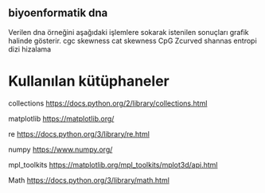 ## biyoenformatik dna
Verilen dna örneğini aşağıdaki işlemlere sokarak istenilen sonuçları grafik halinde gösterir.
cgc skewness
cat skewness
CpG
Zcurved
shannas entropi
dizi hizalama



# Kullanılan kütüphaneler

collections 
https://docs.python.org/2/library/collections.html

matplotlib
https://matplotlib.org/

re
https://docs.python.org/3/library/re.html

numpy
https://www.numpy.org/

mpl_toolkits
https://matplotlib.org/mpl_toolkits/mplot3d/api.html

Math
https://docs.python.org/3/library/math.html


